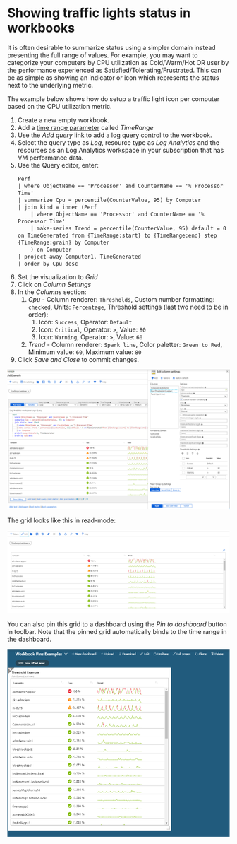 # Showing traffic lights status in workbooks

It is often desirable to summarize status using a simpler domain instead presenting the full range of values. For example, you may want to categorize your computers by CPU utilization as Cold/Warm/Hot OR user by the performance experienced as Satisfied/Tolerating/Frustrated. This can be as simple as showing an indicator or icon which represents the status next to the underlying metric. 

The example below shows how do setup a traffic light icon per computer based on the CPU utilization metric.

1. Create a new empty workbook.
2. Add a [time range parameter](https://github.com/Microsoft/Application-Insights-Workbooks/blob/master/Documentation/Parameters/Time.md) called _TimeRange_
3. Use the _Add query_ link to add a log query control to the workbook. 
4. Select the query type as _Log_, resource type as _Log Analytics_ and the resources as an Log Analytics workspace in your subscription that has VM performance data.
5. Use the Query editor, enter:
    ```
    Perf
    | where ObjectName == 'Processor' and CounterName == '% Processor Time'
    | summarize Cpu = percentile(CounterValue, 95) by Computer
    | join kind = inner (Perf
        | where ObjectName == 'Processor' and CounterName == '% Processor Time'
        | make-series Trend = percentile(CounterValue, 95) default = 0 on TimeGenerated from {TimeRange:start} to {TimeRange:end} step {TimeRange:grain} by Computer
        ) on Computer
    | project-away Computer1, TimeGenerated
    | order by Cpu desc
    ```
6. Set the visualization to _Grid_
7. Click on _Column Settings_
8. In the _Columns_ section:
    1. _Cpu -_ Column renderer: `Thresholds`, Custom number formatting: `checked`, Units: `Percentage`, Threshold settings (last two need to be in order):
        1. Icon: `Success`, Operator: `Default`
        2. Icon: `Critical`, Operator: `>`, Value: `80`
        2. Icon: `Warning`, Operator: `>`, Value: `60`
    2. _Trend -_ Column renderer: `Spark line`, Color paletter: `Green to Red`, Minimum value: `60`, Maximum value: `80`
9. Click _Save and Close_ to commit changes.

![Image showing a grid with traffic light status using thresholds](../Images/ThresholdSample.png)

The grid looks like this in read-mode:

![Image showing a grid with traffic light status using thresholds in read mode](../Images/ThresholdSample-Read.png)

You can also pin this grid to a dashboard using the _Pin to dashboard_ button in toolbar. Note that the pinned grid automatically binds to the time range in the dashboard.

![Image showing a grid with traffic light status using thresholds in a dashboard](../Images/ThresholdSample-Pin.png)
